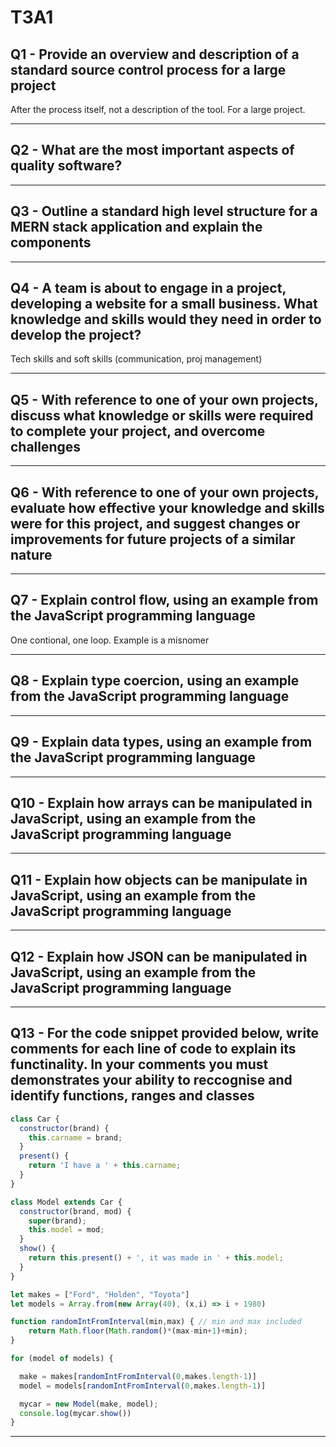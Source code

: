 # T3A1

## Q1 - Provide an overview and description of a standard source control process for a large project

After the process itself, not a description of the tool. For a large project.

---

## Q2 - What are the most important aspects of quality software?

---

## Q3 - Outline a standard high level structure for a MERN stack application and explain the components


---

## Q4 - A team is about to engage in a project, developing a website for a small business. What knowledge and skills would they need in order to develop the project?

Tech skills and soft skills (communication, proj management)

---


## Q5 - With reference to one of your own projects, discuss what knowledge or skills were required to complete your project, and overcome challenges


---

## Q6 - With reference to one of your own projects, evaluate how effective your knowledge and skills were for this project, and suggest changes or improvements for future projects of a similar nature


---

## Q7 - Explain control flow, using an example from the JavaScript programming language

One contional, one loop. Example is a misnomer

---


## Q8 - Explain type coercion, using an example from the JavaScript programming language


---

## Q9 - Explain data types, using an example from the JavaScript programming language


---

## Q10 - Explain how arrays can be manipulated in JavaScript, using an example from the JavaScript programming language


---

## Q11 - Explain how objects can be manipulate in JavaScript, using an example from the JavaScript programming language


---

## Q12 - Explain how JSON can be manipulated in JavaScript, using an example from the JavaScript programming language

---

## Q13 - For the code snippet provided below, write comments for each line of code to explain its functinality. In your comments you must demonstrates your ability to reccognise and identify functions, ranges and classes

```js
class Car {
  constructor(brand) {
    this.carname = brand;
  }
  present() {
    return 'I have a ' + this.carname;
  }
}

class Model extends Car {
  constructor(brand, mod) {
    super(brand);
    this.model = mod;
  }
  show() {
    return this.present() + ', it was made in ' + this.model;
  }
}

let makes = ["Ford", "Holden", "Toyota"]
let models = Array.from(new Array(40), (x,i) => i + 1980)

function randomIntFromInterval(min,max) { // min and max included
    return Math.floor(Math.random()*(max-min+1)+min);
}

for (model of models) {

  make = makes[randomIntFromInterval(0,makes.length-1)]
  model = models[randomIntFromInterval(0,makes.length-1)]

  mycar = new Model(make, model);
  console.log(mycar.show())
}
```

---

